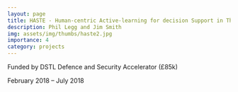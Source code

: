 ```yaml
---
layout: page
title: HASTE - Human-centric Active-learning for decision Support in Threat Exploration
description: Phil Legg and Jim Smith
img: assets/img/thumbs/haste2.jpg
importance: 4
category: projects
---
```


Funded by DSTL Defence and Security Accelerator (£85k)

February 2018 – July 2018
